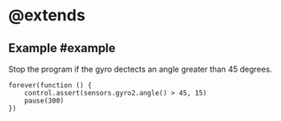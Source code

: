 # @extends

## Example #example

Stop the program if the gyro dectects an angle greater than 45 degrees.

```blocks
forever(function () {
    control.assert(sensors.gyro2.angle() > 45, 15)
    pause(300)
})
```
